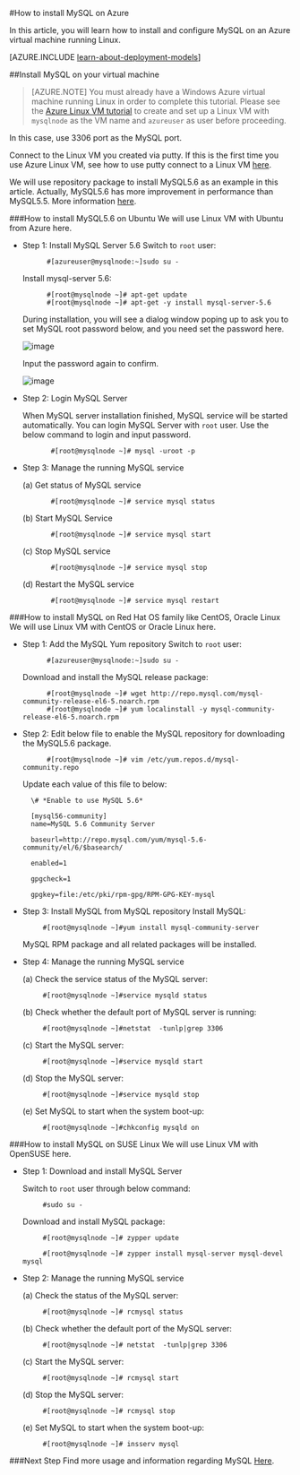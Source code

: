 <properties
	pageTitle="Set up MySQL on a Linux VM | Windows Azure "
	description="Learn how to install the MySQL stack on a Linux virtual machine (Ubuntu or RedHat family OS) in Azure"
	services="virtual-machines"
	documentationCenter=""
	authors="SuperScottz"
	manager="timlt"
	editor=""
	tags="azure-resource-manager,azure-service-management"/>

<tags
	ms.service="virtual-machines"
	ms.date="02/01/2016"
	wacn.date=""/>


#How to install MySQL on Azure


In this article, you will learn how to install and configure MySQL on an Azure virtual machine running Linux.

[AZURE.INCLUDE [learn-about-deployment-models](../includes/learn-about-deployment-models-both-include.md)]


##Install MySQL on your virtual machine

> [AZURE.NOTE] You must already have a Windows Azure virtual machine running Linux in order to complete this tutorial. Please see the
[Azure Linux VM tutorial](/documentation/articles/virtual-machines-linux-tutorial) to create and set up a Linux VM with `mysqlnode` as the VM name and `azureuser` as user before proceeding.

In this case, use 3306 port as the MySQL port.  

Connect to the Linux VM you created via putty. If this is the first time you use Azure Linux VM, see how to use putty connect to a Linux VM [here](/documentation/articles/virtual-machines-linux-use-ssh-key).

We will use repository package to install MySQL5.6 as an example in this article. Actually, MySQL5.6 has more improvement in performance than MySQL5.5.  More information [here](http://www.mysqlperformanceblog.com/2013/02/18/is-mysql-5-6-slower-than-mysql-5-5/).


###How to install MySQL5.6 on Ubuntu
We will use Linux VM with Ubuntu from Azure here.

- Step 1: Install MySQL Server 5.6
    Switch to `root` user:

            #[azureuser@mysqlnode:~]sudo su -

    Install mysql-server 5.6:

            #[root@mysqlnode ~]# apt-get update
            #[root@mysqlnode ~]# apt-get -y install mysql-server-5.6

    During installation, you will see a dialog window poping up to ask you to set MySQL root password below, and you need set the password here.

    ![image](./media/virtual-machines-linux-install-mysql/virtual-machines-linux-install-mysql-p1.png)


    Input the password again to confirm.

    ![image](./media/virtual-machines-linux-install-mysql/virtual-machines-linux-install-mysql-p2.png)

- Step 2: Login MySQL Server

    When MySQL server installation finished, MySQL service will be started automatically. You can login MySQL Server with `root` user.
    Use the below command to login and input password.

             #[root@mysqlnode ~]# mysql -uroot -p

- Step 3: Manage the running MySQL service

    (a) Get status of MySQL service

             #[root@mysqlnode ~]# service mysql status

    (b) Start MySQL Service

             #[root@mysqlnode ~]# service mysql start

    (c) Stop MySQL service

             #[root@mysqlnode ~]# service mysql stop

    (d) Restart the MySQL service

             #[root@mysqlnode ~]# service mysql restart


###How to install MySQL on Red Hat OS family like CentOS, Oracle Linux
We will use Linux VM with CentOS or Oracle Linux here.

- Step 1: Add the MySQL Yum repository
    Switch to `root` user:

            #[azureuser@mysqlnode:~]sudo su -

    Download and install the MySQL release package:

            #[root@mysqlnode ~]# wget http://repo.mysql.com/mysql-community-release-el6-5.noarch.rpm
            #[root@mysqlnode ~]# yum localinstall -y mysql-community-release-el6-5.noarch.rpm

- Step 2: Edit below file to enable the MySQL repository for downloading the MySQL5.6 package.

            #[root@mysqlnode ~]# vim /etc/yum.repos.d/mysql-community.repo

    Update each value of this file to below:

        \# *Enable to use MySQL 5.6*

        [mysql56-community]
        name=MySQL 5.6 Community Server

        baseurl=http://repo.mysql.com/yum/mysql-5.6-community/el/6/$basearch/

        enabled=1

        gpgcheck=1

        gpgkey=file:/etc/pki/rpm-gpg/RPM-GPG-KEY-mysql

- Step 3: Install MySQL from MySQL repository
    Install MySQL:

           #[root@mysqlnode ~]#yum install mysql-community-server

    MySQL RPM package and all related packages will be installed.

- Step 4: Manage the running MySQL service

    (a) Check the service status of the MySQL server:

           #[root@mysqlnode ~]#service mysqld status

    (b) Check whether the default port of  MySQL server is running:

           #[root@mysqlnode ~]#netstat  -tunlp|grep 3306


    (c) Start the MySQL server:

           #[root@mysqlnode ~]#service mysqld start

    (d) Stop the MySQL server:

           #[root@mysqlnode ~]#service mysqld stop

    (e) Set MySQL to start when the system boot-up:

           #[root@mysqlnode ~]#chkconfig mysqld on


###How to install MySQL on SUSE Linux
We will use Linux VM with OpenSUSE here.

- Step 1: Download and install MySQL Server

    Switch to `root` user through below command:  

           #sudo su -

    Download and install MySQL package:

           #[root@mysqlnode ~]# zypper update

           #[root@mysqlnode ~]# zypper install mysql-server mysql-devel mysql

- Step 2: Manage the running MySQL service

    (a) Check the status of the MySQL server:

           #[root@mysqlnode ~]# rcmysql status

    (b) Check whether the default port of the MySQL server:

           #[root@mysqlnode ~]# netstat  -tunlp|grep 3306


    (c) Start the MySQL server:

           #[root@mysqlnode ~]# rcmysql start

    (d) Stop the MySQL server:

           #[root@mysqlnode ~]# rcmysql stop

    (e) Set MySQL to start when the system boot-up:

           #[root@mysqlnode ~]# insserv mysql

###Next Step
Find more usage and information regarding MySQL [Here](https://www.mysql.com/).


